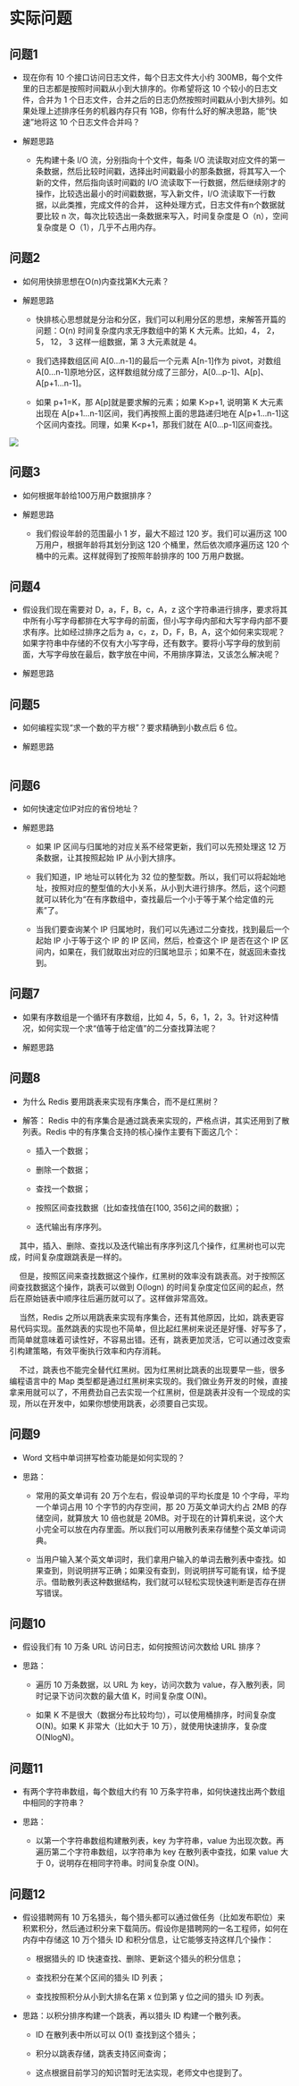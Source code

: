 # 实际问题
## 问题1
* 现在你有 10 个接口访问日志文件，每个日志文件大小约 300MB，每个文件里的日志都是按照时间戳从小到大排序的。你希望将这 10 个较小的日志文件，合并为 1 个日志文件，合并之后的日志仍然按照时间戳从小到大排列。如果处理上述排序任务的机器内存只有 1GB，你有什么好的解决思路，能“快速”地将这 10 个日志文件合并吗？

* 解题思路
    * 先构建十条 I/O 流，分别指向十个文件，每条 I/O 流读取对应文件的第一条数据，然后比较时间戳，选择出时间戳最小的那条数据，将其写入一个新的文件，然后指向该时间戳的 I/O 流读取下一行数据，然后继续刚才的操作，比较选出最小的时间戳数据，写入新文件，I/O 流读取下一行数据，以此类推，完成文件的合并， 这种处理方式，日志文件有n个数据就要比较 n 次，每次比较选出一条数据来写入，时间复杂度是 O（n），空间复杂度是 O（1），几乎不占用内存。

## 问题2
* 如何用快排思想在O(n)内查找第K大元素？

* 解题思路
    * 快排核心思想就是分治和分区，我们可以利用分区的思想，来解答开篇的问题：O(n) 时间复杂度内求无序数组中的第 K 大元素。比如，4， 2， 5， 12， 3 这样一组数据，第 3 大元素就是 4。
    
    * 我们选择数组区间 A[0…n-1]的最后一个元素 A[n-1]作为 pivot，对数组 A[0…n-1]原地分区，这样数组就分成了三部分，A[0…p-1]、A[p]、A[p+1…n-1]。
    
    * 如果 p+1=K，那 A[p]就是要求解的元素；如果 K>p+1, 说明第 K 大元素出现在 A[p+1…n-1]区间，我们再按照上面的思路递归地在 A[p+1…n-1]这个区间内查找。同理，如果 K<p+1，那我们就在 A[0…p-1]区间查找。

![](https://upload-images.jianshu.io/upload_images/16911112-47772611f7b5473b.jpg?imageMogr2/auto-orient/strip%7CimageView2/2/w/1240)

## 问题3
* 如何根据年龄给100万用户数据排序？

* 解题思路
    * 我们假设年龄的范围最小 1 岁，最大不超过 120 岁。我们可以遍历这 100 万用户，根据年龄将其划分到这 120 个桶里，然后依次顺序遍历这 120 个桶中的元素。这样就得到了按照年龄排序的 100 万用户数据。

## 问题4
* 假设我们现在需要对 D，a，F，B，c，A，z 这个字符串进行排序，要求将其中所有小写字母都排在大写字母的前面，但小写字母内部和大写字母内部不要求有序。比如经过排序之后为 a，c，z，D，F，B，A，这个如何来实现呢？如果字符串中存储的不仅有大小写字母，还有数字。要将小写字母的放到前面，大写字母放在最后，数字放在中间，不用排序算法，又该怎么解决呢？

* 解题思路

## 问题5
* 如何编程实现“求一个数的平方根”？要求精确到小数点后 6 位。

* 解题思路

```python

```

## 问题6
* 如何快速定位IP对应的省份地址？

* 解题思路
    * 如果 IP 区间与归属地的对应关系不经常更新，我们可以先预处理这 12 万条数据，让其按照起始 IP 从小到大排序。
    
    * 我们知道，IP 地址可以转化为 32 位的整型数。所以，我们可以将起始地址，按照对应的整型值的大小关系，从小到大进行排序。然后，这个问题就可以转化为“在有序数组中，查找最后一个小于等于某个给定值的元素”了。
    
    * 当我们要查询某个 IP 归属地时，我们可以先通过二分查找，找到最后一个起始 IP 小于等于这个 IP 的 IP 区间，然后，检查这个 IP 是否在这个 IP 区间内，如果在，我们就取出对应的归属地显示；如果不在，就返回未查找到。

## 问题7
* 如果有序数组是一个循环有序数组，比如 4，5，6，1，2，3。针对这种情况，如何实现一个求“值等于给定值”的二分查找算法呢？

* 解题思路

## 问题8
* 为什么 Redis 要用跳表来实现有序集合，而不是红黑树？

* 解答：
Redis 中的有序集合是通过跳表来实现的，严格点讲，其实还用到了散列表。Redis 中的有序集合支持的核心操作主要有下面这几个：

    * 插入一个数据；
    
    * 删除一个数据；
    
    * 查找一个数据；
    
    * 按照区间查找数据（比如查找值在[100, 356]之间的数据）；
    
    * 迭代输出有序序列。<br>
    
&#8195; 其中，插入、删除、查找以及迭代输出有序序列这几个操作，红黑树也可以完成，时间复杂度跟跳表是一样的。
    
&#8195; 但是，按照区间来查找数据这个操作，红黑树的效率没有跳表高。对于按照区间查找数据这个操作，跳表可以做到 O(logn) 的时间复杂度定位区间的起点，然后在原始链表中顺序往后遍历就可以了。这样做非常高效。
    
&#8195; 当然，Redis 之所以用跳表来实现有序集合，还有其他原因，比如，跳表更容易代码实现。虽然跳表的实现也不简单，但比起红黑树来说还是好懂、好写多了，而简单就意味着可读性好，不容易出错。还有，跳表更加灵活，它可以通过改变索引构建策略，有效平衡执行效率和内存消耗。
    
&#8195; 不过，跳表也不能完全替代红黑树。因为红黑树比跳表的出现要早一些，很多编程语言中的 Map 类型都是通过红黑树来实现的。我们做业务开发的时候，直接拿来用就可以了，不用费劲自己去实现一个红黑树，但是跳表并没有一个现成的实现，所以在开发中，如果你想使用跳表，必须要自己实现。

## 问题9
* Word 文档中单词拼写检查功能是如何实现的？

* 思路：
    * 常用的英文单词有 20 万个左右，假设单词的平均长度是 10 个字母，平均一个单词占用 10 个字节的内存空间，那 20 万英文单词大约占 2MB 的存储空间，就算放大 10 倍也就是 20MB。对于现在的计算机来说，这个大小完全可以放在内存里面。所以我们可以用散列表来存储整个英文单词词典。

    * 当用户输入某个英文单词时，我们拿用户输入的单词去散列表中查找。如果查到，则说明拼写正确；如果没有查到，则说明拼写可能有误，给予提示。借助散列表这种数据结构，我们就可以轻松实现快速判断是否存在拼写错误。
     

## 问题10
* 假设我们有 10 万条 URL 访问日志，如何按照访问次数给 URL 排序？

* 思路：
    * 遍历 10 万条数据，以 URL 为 key，访问次数为 value，存入散列表，同时记录下访问次数的最大值 K，时间复杂度 O(N)。

    * 如果 K 不是很大（数据分布比较均匀），可以使用桶排序，时间复杂度 O(N)。如果 K 非常大（比如大于 10 万），就使用快速排序，复杂度 O(NlogN)。

## 问题11    
* 有两个字符串数组，每个数组大约有 10 万条字符串，如何快速找出两个数组中相同的字符串？   

* 思路：
    * 以第一个字符串数组构建散列表，key 为字符串，value 为出现次数。再遍历第二个字符串数组，以字符串为 key 在散列表中查找，如果 value 大于 0，说明存在相同字符串。时间复杂度 O(N)。

## 问题12
* 假设猎聘网有 10 万名猎头，每个猎头都可以通过做任务（比如发布职位）来积累积分，然后通过积分来下载简历。假设你是猎聘网的一名工程师，如何在内存中存储这 10 万个猎头 ID 和积分信息，让它能够支持这样几个操作：

    * 根据猎头的 ID 快速查找、删除、更新这个猎头的积分信息；
    
    * 查找积分在某个区间的猎头 ID 列表；
    
    * 查找按照积分从小到大排名在第 x 位到第 y 位之间的猎头 ID 列表。

* 思路：以积分排序构建一个跳表，再以猎头 ID 构建一个散列表。

    * ID 在散列表中所以可以 O(1) 查找到这个猎头；
    
    * 积分以跳表存储，跳表支持区间查询；
    
    * 这点根据目前学习的知识暂时无法实现，老师文中也提到了。
    







